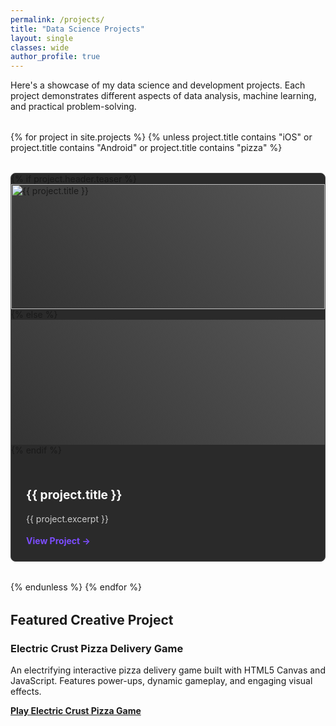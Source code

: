 ```yaml
---
permalink: /projects/
title: "Data Science Projects"
layout: single
classes: wide
author_profile: true
---
```


<style>
.projects-grid {
  display: grid;
  grid-template-columns: repeat(auto-fit, minmax(300px, 1fr));
  gap: 2rem;
  margin: 2rem 0;
}
.project-card {
  border: 1px solid #444;
  border-radius: 8px;
  overflow: hidden;
  background: #2a2a2a;
  transition: transform 0.3s ease, box-shadow 0.3s ease;
}
.project-card:hover {
  transform: translateY(-5px);
  box-shadow: 0 8px 16px rgba(0,0,0,0.4);
}
.project-image {
  width: 100%;
  height: 200px;
  object-fit: cover;
  background: linear-gradient(45deg, #333, #555);
}
.project-content {
  padding: 1.5rem;
}
.project-title {
  color: #fff;
  margin-bottom: 1rem;
  font-size: 1.2rem;
  font-weight: bold;
}
.project-excerpt {
  color: #ccc;
  margin-bottom: 1rem;
  line-height: 1.5;
}
.project-link {
  color: #7c4dff;
  text-decoration: none;
  font-weight: bold;
}
.project-link:hover {
  color: #9c64ff;
}
</style>

Here's a showcase of my data science and development projects. Each project demonstrates different aspects of data analysis, machine learning, and practical problem-solving.

<div class="projects-grid">
{% for project in site.projects %}
  {% unless project.title contains "iOS" or project.title contains "Android" or project.title contains "pizza" %}
  <div class="project-card">
    {% if project.header.teaser %}
      <img src="{{ project.header.teaser | relative_url }}" alt="{{ project.title }}" class="project-image">
    {% else %}
      <div class="project-image"></div>
    {% endif %}
    <div class="project-content">
      <h3 class="project-title">{{ project.title }}</h3>
      <p class="project-excerpt">{{ project.excerpt }}</p>
      <a href="{{ project.url | relative_url }}" class="project-link">View Project →</a>
    </div>
  </div>
  {% endunless %}
{% endfor %}
</div>

## Featured Creative Project

### Electric Crust Pizza Delivery Game
An electrifying interactive pizza delivery game built with HTML5 Canvas and JavaScript. Features power-ups, dynamic gameplay, and engaging visual effects.

**[Play Electric Crust Pizza Game](/pizza-game/)**

